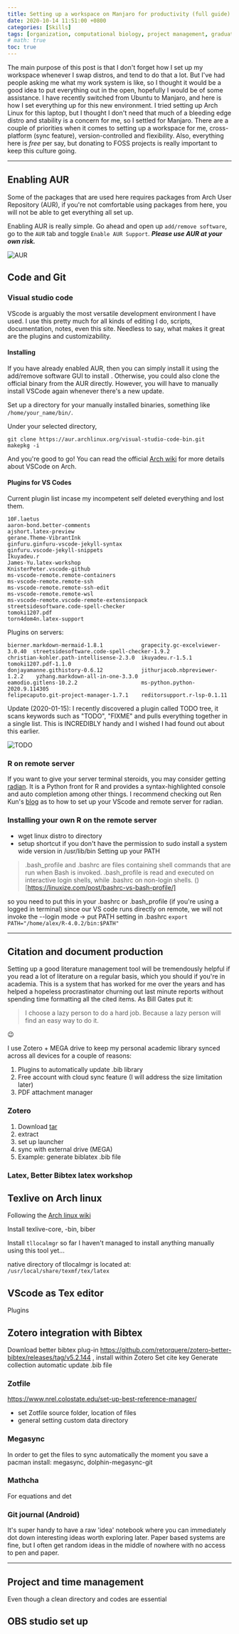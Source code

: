 ```yaml
---
title: Setting up a workspace on Manjaro for productivity (full guide)
date: 2020-10-14 11:51:00 +0800
categories: [Skills]
tags: [organization, computational biology, project management, graduate school, research]     # TAG names should always be lowercase
# math: true
toc: true
---
```


The main purpose of this post is that I don't forget how I set up my workspace whenever I swap distros, and tend to do that a lot. But I've had people asking me what my work system is like, so I thought it would be a good idea to put everything out in the open, hopefully I would be of some assistance. I have recently switched from Ubuntu to Manjaro, and here is how I set everything up for this new environment. I tried setting up Arch Linux for this laptop, but I thought I don't need that much of a bleeding edge distro and stability is a concern for me, so I settled for Manjaro. There are a couple of priorities when it comes to setting up a workspace for me, cross-platform (sync feature), version-controlled and flexibility. Also, everything here is *free* per say, but donating to FOSS projects is really important to keep this culture going.

* * *

## Enabling AUR
Some of the packages that are used here requires packages from Arch User Repository (AUR), if you're not comfortable using packages from here, you will not be able to get everything all set up. 

Enabling AUR is really simple. Go ahead and open up `add/remove software`, go to the `AUR` tab and toggle `Enable AUR Support`. ***Please use AUR at your own risk.***

![AUR](/_posts/skills/img/enable_AUR.png)

## Code and Git

### Visual studio code

VScode is arguably the most versatile development environment I have used. I use this pretty much for all kinds of editing I do, scripts, documentation, notes, even this site. Needless to say, what makes it great are the plugins and customizability.

#### Installing
If you have already enabled AUR, then you can simply install it using the add/remove software GUI to install . Otherwise, you could also clone the official binary from the AUR directly. However, you will have to manually install VSCode again whenever there's a new update.

Set up a directory for your manually installed binaries, something like `/home/your_name/bin/`.

Under your selected directory,

```
git clone https://aur.archlinux.org/visual-studio-code-bin.git
makepkg -i
```
And you're good to go! You can read the official [Arch wiki](https://wiki.archlinux.org/index.php/Visual_Studio_Code) for more details about VSCode on Arch.

#### Plugins for VS Codes

Current plugin list incase my incompetent self deleted everything and lost them.
```
10F.laetus
aaron-bond.better-comments
ajshort.latex-preview
gerane.Theme-VibrantInk
ginfuru.ginfuru-vscode-jekyll-syntax
ginfuru.vscode-jekyll-snippets
Ikuyadeu.r
James-Yu.latex-workshop
KnisterPeter.vscode-github
ms-vscode-remote.remote-containers
ms-vscode-remote.remote-ssh
ms-vscode-remote.remote-ssh-edit
ms-vscode-remote.remote-wsl
ms-vscode-remote.vscode-remote-extensionpack
streetsidesoftware.code-spell-checker
tomoki1207.pdf
torn4dom4n.latex-support
```

Plugins on servers:
```
bierner.markdown-mermaid-1.8.1            grapecity.gc-excelviewer-3.0.40  streetsidesoftware.code-spell-checker-1.9.2
christian-kohler.path-intellisense-2.3.0  ikuyadeu.r-1.5.1                 tomoki1207.pdf-1.1.0
donjayamanne.githistory-0.6.12            jithurjacob.nbpreviewer-1.2.2    yzhang.markdown-all-in-one-3.3.0
eamodio.gitlens-10.2.2                    ms-python.python-2020.9.114305
felipecaputo.git-project-manager-1.7.1    reditorsupport.r-lsp-0.1.11
```

Update (2020-01-15):
I recently discovered a plugin called TODO tree, it scans keywords such as "TODO", "FIXME" and pulls everything together in a single list. This is INCREDIBLY handy and I wished I had found out about this earlier. 

![TODO](/_posts/skills/img/todo_tree.png)

### R on remote server
If you want to give your server terminal steroids, you may consider getting [radian](https://github.com/randy3k/radian). It is a Python front for R and provides a syntax-highlighted console and auto completion among other things. I recommend checking out Ren Kun's [blog](https://renkun.me/2019/12/11/writing-r-in-vscode-a-fresh-start/) as to how to set up your VScode and remote server for radian.

### Installing your own R on the remote server
- wget linux distro to directory
- setup shortcut if you don't have the permission to sudo install a system wide version in /usr/lib/bin
Setting up your PATH
> .bash_profile and .bashrc are files containing shell commands that are run when Bash is invoked. .bash_profile is read and executed on interactive login shells, while .bashrc on non-login shells.
()[https://linuxize.com/post/bashrc-vs-bash-profile/]

so you need to put this in your .bashrc or .bash_profile (if you're using a logged in terminal)
since our VS code runs directly on remote, we will not invoke the --login mode -> put PATH setting in .bashrc
`export PATH="/home/alex/R-4.0.2/bin:$PATH"`

* * *

## Citation and document production

Setting up a good literature management tool will be tremendously helpful if you read a lot of literature on a regular basis, which you should if you're in academia. This is a system that has worked for me over the years and has helped a hopeless procrastinator churning out last minute reports without spending time formatting all the cited items. As Bill Gates put it:

> I choose a lazy person to do a hard job. Because a lazy person will find an easy way to do it.

😉

I use Zotero + MEGA drive to keep my personal academic library synced across all devices for a couple of reasons:
1. Plugins to automatically update .bib library
2. Free account with cloud sync feature (I will address the size limitation later)
3. PDF attachment manager

### Zotero

1. Download [tar](https://www.zotero.org/download/)
2. extract
3. set up launcher
4. sync with external drive (MEGA)
5. Example: generate biblatex .bib file

### Latex, Better Bibtex latex workshop

## Texlive on Arch linux
Following the [Arch linux wiki](https://wiki.archlinux.org/index.php/TeX_Live)

Install texlive-core, -bin, biber

Install `tllocalmgr` so far I haven't managed to install anything manually using this tool yet...

native directory of tllocalmgr is located at: `/usr/local/share/texmf/tex/latex`

## VScode as Tex editor

Plugins

## Zotero integration with Bibtex

Download better bibtex plug-in
https://github.com/retorquere/zotero-better-bibtex/releases/tag/v5.2.144
, install within Zotero
Set cite key
Generate collection automatic update .bib file

### Zotfile
https://www.nrel.colostate.edu/set-up-best-reference-manager/

- set Zotfile source folder, location of files
- general setting custom data directory

### Megasync
In order to get the files to sync automatically the moment you save a 
pacman install: megasync, dolphin-megasync-git


### Mathcha
For equations and det

### Git journal (Android)
It's super handy to have a raw 'idea' notebook where you can immediately dot down interesting ideas worth exploring later. Paper based systems are fine, but I often get random ideas in the middle of nowhere with no access to pen and paper. 

* * *

## Project and time management

Even though a clean directory and codes are essential

## OBS studio set up
